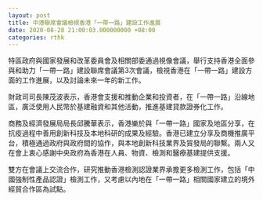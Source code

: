 ```yaml
---
layout: post
title: 中港聯席會議檢視香港「一帶一路」建設工作進展
date: 2020-08-28 21:00:03.000000000 +08:00
categories: rthk
---
```


特區政府與國家發展和改革委員會及相關部委通過視像會議，舉行支持香港全面參與和助力「一帶一路」建設聯席會議第3次會議，檢視香港在「一帶一路」建設方面的工作進展，以及討論未來一年的新工作。

財政司司長陳茂波表示，香港會支援和推動企業和投資者，在「一帶一路」沿線地區，廣泛使用人民幣於基建融資和其他活動，推進基建貸款證券化工作。

商務及經濟發展局局長邱騰華表示，香港樂於與「一帶一路」國家及地區分享，在抗疫過程中善用創新科技及本地科研的成果及經驗。香港已建立分享及商機推廣平台，積極通過政府與政府間的協作，與本地創新科技業界及貿發局的聯繫。兩人又在會上衷心感謝中央政府為香港在人員、物資、檢測和醫療基建提供支援。

雙方在會議上交流合作，研究推動香港檢測認證業界承擔更多檢測工作，包括「中國強制性產品認證」檢測工作，又考慮以內地在「一帶一路」相關國家建立的境外經貿合作區為試點。
